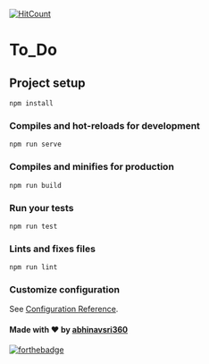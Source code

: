 [![HitCount](http://hits.dwyl.com/abhinavsri360/Todo_application_Vue.svg)](http://hits.dwyl.com/abhinavsri360/Todo_application_Vue)
# To_Do

## Project setup
```
npm install
```

### Compiles and hot-reloads for development
```
npm run serve
```

### Compiles and minifies for production
```
npm run build
```

### Run your tests
```
npm run test
```

### Lints and fixes files
```
npm run lint
```

### Customize configuration
See [Configuration Reference](https://cli.vuejs.org/config/).

#### Made with :heart: by <a href="https://github.com/abhinavsri360">abhinavsri360</a>

[![forthebadge](https://forthebadge.com/images/badges/made-with-vue.svg)](https://github.com/abhinavsri360)
